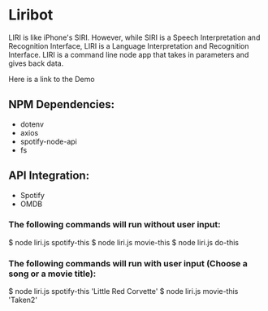 # Liribot

LIRI is like iPhone's SIRI. However, while SIRI is a Speech Interpretation and Recognition Interface, LIRI is a Language Interpretation and Recognition Interface. LIRI is a command line node app that takes in parameters and gives back data.

Here is a link to the Demo

## NPM Dependencies:
* dotenv
* axios
* spotify-node-api
* fs

## API Integration:
* Spotify
* OMDB

### The following commands will run without user input:
$ node liri.js spotify-this
$ node liri.js movie-this
$ node liri.js do-this

### The following commands will run with user input (Choose a song or a movie title):
$ node liri.js spotify-this 'Little Red Corvette'
$ node liri.js movie-this 'Taken2'
